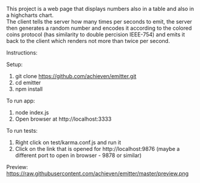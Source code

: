 This project is a web page that displays numbers also in a table and also in a highcharts chart.  
The client tells the server how many times per seconds to emit, the server then generates a random number and encodes it according to the colored coins protocol (has similarity to double percision IEEE-754) and emits it back to the client which renders not more than twice per second.

Instructions:

Setup:    
1. git clone https://github.com/achieven/emitter.git    
2. cd emitter    
3. npm install    

To run app:

1. node index.js
2. Open browser at http://localhost:3333

To run tests:

1. Right click on test/karma.conf.js and run it
2. Click on the link that is opened for http://localhost:9876 (maybe a different port to open in browser  - 9878 or similar)

Preview: https://raw.githubusercontent.com/achieven/emitter/master/preview.png
